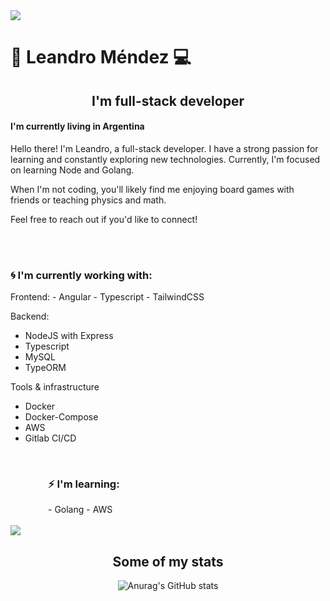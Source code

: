 <img src="https://64.media.tumblr.com/2bedb2e6ff53e409438699b7c5a573cf/tumblr_ol0bazHsKh1qbw2q1o1_1280.png">

<h1>🌊 Leandro Méndez 💻</h1>
<p align="center" width="300">
   <h2 align="center">I'm full-stack developer</h2> 
   <h4>I'm currently living in Argentina</h4>
</p>


<p>Hello there! I'm Leandro, a full-stack developer. I have a strong passion for learning and constantly exploring new technologies. Currently, I'm focused on learning Node and Golang.</p>
<p>When I'm not coding, you'll likely find me enjoying board games with friends or teaching physics and math.</p>
<p>Feel free to reach out if you'd like to connect!</p>
<br>
<br>
<div>
<div>
<h3>🌀 I'm currently working with:</h3>
   Frontend: 
   - Angular
   - Typescript
   - TailwindCSS

  Backend:
  - NodeJS with Express
  - Typescript
  - MySQL
  - TypeORM

   Tools & infrastructure
   - Docker
   - Docker-Compose
   - AWS
   - Gitlab CI/CD
  </div>
  

<br>
<div style="margin-left: 60px">
<h3> ⚡  I'm learning:</h3>
- Golang
- AWS
</div>
</div>
<br>


<img src="https://j.gifs.com/zKxZPy.gif">
<br>
<div align="center">
<h2>Some of my stats</h2>
   
![Anurag's GitHub stats](https://github-readme-stats.vercel.app/api?username=LeanMendez&show_icons=true&theme=cobalt)

</div>


